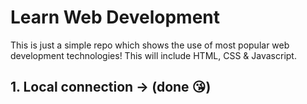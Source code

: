 # Learn Web Development

This is just a simple repo which shows the use of most popular web development technologies!
This will include HTML, CSS & Javascript.

## 1. Local connection -> (done 😘)